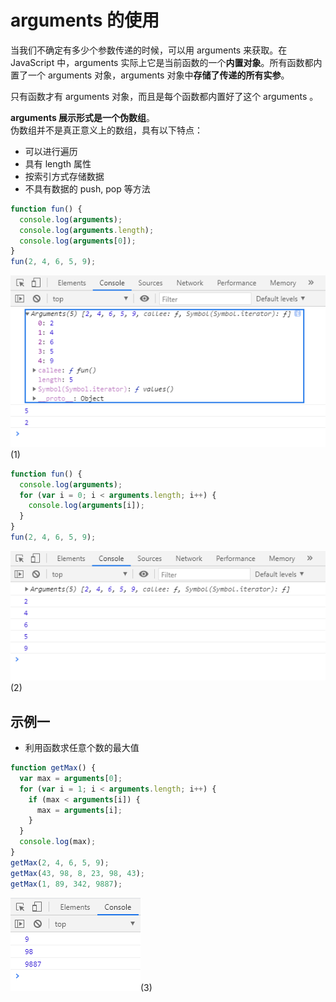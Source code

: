 # arguments 的使用

当我们不确定有多少个参数传递的时候，可以用 arguments 来获取。在 JavaScript 中，arguments 实际上它是当前函数的一个**内置对象**。所有函数都内置了一个 arguments 对象，arguments 对象中**存储了传递的所有实参**。

只有函数才有 arguments 对象，而且是每个函数都内置好了这个 arguments 。

**arguments 展示形式是一个伪数组**。  
伪数组并不是真正意义上的数组，具有以下特点：

- 可以进行遍历
- 具有 length 属性
- 按索引方式存储数据
- 不具有数据的 push, pop 等方法

```javascript
function fun() {
  console.log(arguments);
  console.log(arguments.length);
  console.log(arguments[0]);
}
fun(2, 4, 6, 5, 9);
```

![image](../images/33/1.PNG)(1)

```javascript
function fun() {
  console.log(arguments);
  for (var i = 0; i < arguments.length; i++) {
    console.log(arguments[i]);
  }
}
fun(2, 4, 6, 5, 9);
```

![image](../images/33/2.PNG)(2)

## 示例一

- 利用函数求任意个数的最大值

```javascript
function getMax() {
  var max = arguments[0];
  for (var i = 1; i < arguments.length; i++) {
    if (max < arguments[i]) {
      max = arguments[i];
    }
  }
  console.log(max);
}
getMax(2, 4, 6, 5, 9);
getMax(43, 98, 8, 23, 98, 43);
getMax(1, 89, 342, 9887);
```

![image](../images/33/3.PNG)(3)
